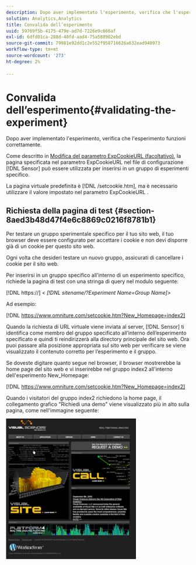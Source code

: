 ```yaml
---
description: Dopo aver implementato l'esperimento, verifica che l'esperimento funzioni correttamente.
solution: Analytics,Analytics
title: Convalida dell’esperimento
uuid: 59769f5b-4175-479e-ad7d-7226e9c666af
exl-id: 6dfd01ca-288d-40fd-aad4-75a588902ebd
source-git-commit: 79981e92dd1c2e552f958716626a632ead940973
workflow-type: tm+mt
source-wordcount: '273'
ht-degree: 2%

---
```


# Convalida dell’esperimento{#validating-the-experiment}

Dopo aver implementato l&#39;esperimento, verifica che l&#39;esperimento funzioni correttamente.

Come descritto in [Modifica del parametro ExpCookieURL (facoltativo)](../../home/c-undst-ctrld-exp/t-en-ctrld-exp/c-mod-expckurl-prm.md#concept-215bf86bab4e4ec0b0cc803ec48a8fcf), la pagina specificata nel parametro ExpCookieURL nel file di configurazione [!DNL Sensor] può essere utilizzata per inserirsi in un gruppo di esperimenti specifico.

La pagina virtuale predefinita è [!DNL /setcookie.htm], ma è necessario utilizzare il valore impostato nel parametro ExpCookieURL .

## Richiesta della pagina di test {#section-8aed3b48d47f4e6c8869c0216f8781b1}

Per testare un gruppo sperimentale specifico per il tuo sito web, il tuo browser deve essere configurato per accettare i cookie e non devi disporre già di un cookie per questo sito web.

Ogni volta che desideri testare un nuovo gruppo, assicurati di cancellare i cookie per il sito web.

Per inserirsi in un gruppo specifico all’interno di un esperimento specifico, richiede la pagina di test con una stringa di query nel modulo seguente:

[!DNL https://] *&lt; [!DNL sitename/?Experiment Name=Group Name]>*

Ad esempio:

[!DNL https://www.omniture.com/setcookie.htm?New_Homepage=index2]

Quando la richiesta di URL virtuale viene inviata al server, [!DNL Sensor] ti identifica come membro del gruppo specificato all’interno dell’esperimento specificato e quindi ti reindirizzerà alla directory principale del sito web. Ora puoi passare alla posizione appropriata sul sito web per verificare se viene visualizzato il contenuto corretto per l’esperimento e il gruppo.

Se doveste digitare quanto segue nel browser, il browser mostrerebbe la home page del sito web e vi inserirebbe nel gruppo index2 all&#39;interno dell&#39;esperimento New_Homepage:

[!DNL https://www.omniture.com/setcookie.htm?New_Homepage=index2]

Quando i visitatori del gruppo index2 richiedono la home page, il collegamento grafico &quot;Richiedi una demo&quot; viene visualizzato più in alto sulla pagina, come nell&#39;immagine seguente:

![](assets/TestPage.png)

